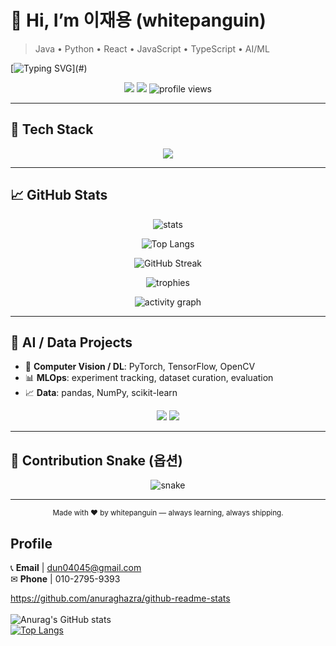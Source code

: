 
# 👋 Hi, I’m **이재용 (whitepanguin)**

> Java • Python • React • JavaScript • TypeScript • AI/ML

[![Typing SVG](https://readme-typing-svg.demolab.com?font=Fira+Code&weight=500&size=24&duration=2800&pause=600&center=true&vCenter=true&width=800&lines=Welcome+to+my+GitHub!;Java%2C+Python%2C+React%2C+JS%2C+TS%2C+AI%2FML;I+love+building+and+learning+by+shipping+code.)](#)

<p align="center">
  <a href="mailto:dun04045@gmail.com"><img src="https://img.shields.io/badge/Email-dun04045%40gmail.com-red?style=flat&logo=gmail" /></a>
  <a href="https://github.com/whitepanguin"><img src="https://img.shields.io/badge/GitHub-whitepanguin-black?style=flat&logo=github" /></a>
  <img src="https://komarev.com/ghpvc/?username=whitepanguin&label=Profile%20views&color=blueviolet&style=flat" alt="profile views"/>
</p>

---

## 🧰 Tech Stack

<p align="center">
  <img src="https://skillicons.dev/icons?i=java,python,js,ts,react,redux,html,css,tailwind,nodejs,express,spring,postgres,mysql,mongodb,redis,git,github,linux,docker,aws,opencv,tensorflow,pytorch" />
</p>

---

## 📈 GitHub Stats

<p align="center">
  <img src="https://github-readme-stats.vercel.app/api?username=whitepanguin&show_icons=true&theme=dark" alt="stats" />
</p>

<p align="center">
  <img src="https://github-readme-stats.vercel.app/api/top-langs/?username=whitepanguin&layout=donut&theme=dark" alt="Top Langs" />
</p>

<p align="center">
  <img src="https://streak-stats.demolab.com?user=whitepanguin&theme=dark" alt="GitHub Streak" />
</p>

<p align="center">
  <img src="https://github-profile-trophy.vercel.app/?username=whitepanguin&theme=darkhub&no-frame=true&column=6" alt="trophies" />
</p>

<p align="center">
  <img src="https://github-readme-activity-graph.vercel.app/graph?username=whitepanguin&area=true&theme=github-dark" alt="activity graph" />
</p>

---

## 🧠 AI / Data Projects

- 🤖 **Computer Vision / DL**: PyTorch, TensorFlow, OpenCV  
- 📊 **MLOps**: experiment tracking, dataset curation, evaluation  
- 📈 **Data**: pandas, NumPy, scikit-learn  

<p align="center">
  <img src="https://github-readme-stats.vercel.app/api/pin/?username=whitepanguin&repo=REPO_NAME_1&theme=dark" />
  <img src="https://github-readme-stats.vercel.app/api/pin/?username=whitepanguin&repo=REPO_NAME_2&theme=dark" />
</p>

---

## 🐍 Contribution Snake (옵션)

<p align="center">
  <img src="https://raw.githubusercontent.com/whitepanguin/whitepanguin/output/snake.svg" alt="snake" />
</p>

---

<p align="center">
  <sub>Made with ❤️ by whitepanguin — always learning, always shipping.</sub>
</p>


## Profile
📞 **Email** | dun04045@gmail.com <br />
✉ **Phone** | 010-2795-9393



https://github.com/anuraghazra/github-readme-stats <br /><br />
![Anurag's GitHub stats](https://github-readme-stats.vercel.app/api?username=whitepanguin&show_icons=true&theme=transparent) <br />
[![Top Langs](https://github-readme-stats.vercel.app/api/top-langs/?username=whitepanguin&layout=donut)](https://github.com/anuraghazra/github-readme-stats)

<br /><br />


<!--
**dev-tpghks23/dev-tpghks23** is a ✨ _special_ ✨ repository because its `README.md` (this file) appears on your GitHub profile.

Here are some ideas to get you started:

- 🔭 I’m currently working on ...
- 🌱 I’m currently learning ...
- 👯 I’m looking to collaborate on ...
- 🤔 I’m looking for help with ...
- 💬 Ask me about ...
- 📫 How to reach me: ...
- 😄 Pronouns: ...
- ⚡ Fun fact: ...
-->
